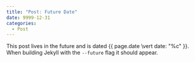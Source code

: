 ```yaml
---
title: "Post: Future Date"
date: 9999-12-31
categories:
  - Post
---
```


This post lives in the future and is dated {{ page.date \vert  date: "%c" }}. When building Jekyll with the `--future` flag it should appear.